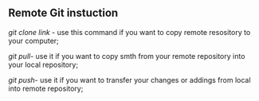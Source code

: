## Remote Git instuction

_git clone link_ - use this command if you want to copy remote resository to your computer;

_git pull_- use it if you want to copy smth from your remote repository into your local repository;

_git push_-  use it if you want to transfer your changes or addings from local into remote repository;